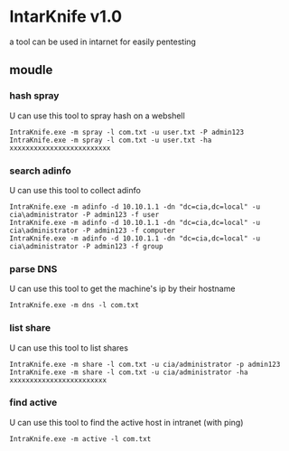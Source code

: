 # IntarKnife  v1.0

a tool can be used in intarnet for easily pentesting

## moudle

### hash spray

U can use this tool to spray hash on a webshell

```
IntraKnife.exe -m spray -l com.txt -u user.txt -P admin123
IntraKnife.exe -m spray -l com.txt -u user.txt -ha xxxxxxxxxxxxxxxxxxxxxxxxx
```

### search adinfo

U can use this tool to collect adinfo

```
IntraKnife.exe -m adinfo -d 10.10.1.1 -dn "dc=cia,dc=local" -u cia\administrator -P admin123 -f user
IntraKnife.exe -m adinfo -d 10.10.1.1 -dn "dc=cia,dc=local" -u cia\administrator -P admin123 -f computer
IntraKnife.exe -m adinfo -d 10.10.1.1 -dn "dc=cia,dc=local" -u cia\administrator -P admin123 -f group
```

### parse DNS

U can use this tool to get the machine's ip by their hostname

```
IntraKnife.exe -m dns -l com.txt
```

### list share

U can use this tool to list shares

```
IntraKnife.exe -m share -l com.txt -u cia/administrator -p admin123
IntraKnife.exe -m share -l com.txt -u cia/administrator -ha xxxxxxxxxxxxxxxxxxxxxxxx
```

### find active

U can use this tool to find the active host in intranet (with ping)

```
IntraKnife.exe -m active -l com.txt
```

